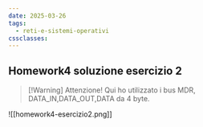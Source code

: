 ```yaml
---
date: 2025-03-26
tags:
  - reti-e-sistemi-operativi
cssclasses:
---
```

## Homework4 soluzione esercizio 2

> [!Warning] Attenzione!
> Qui ho utilizzato i bus MDR, DATA_IN,DATA_OUT,DATA da 4 byte. 

![[homework4-esercizio2.png]]